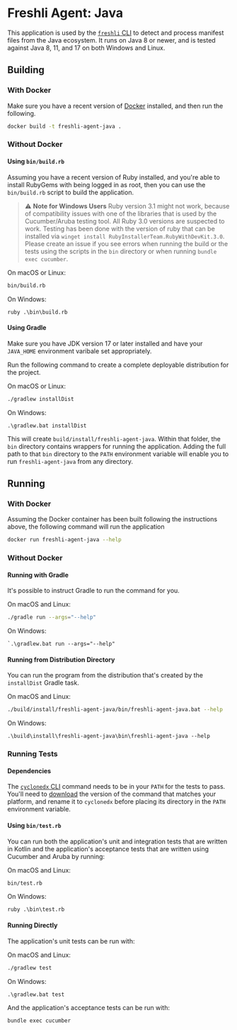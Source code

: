 # Freshli Agent: Java

This application is used by the [`freshli` CLI](https://github.com/corgibytes/freshli-cli) to detect and process manifest files from the Java ecosystem. It runs on Java 8 or newer, and is tested against Java 8, 11, and 17 on both Windows and Linux.

## Building

### With Docker

Make sure you have a recent version of [Docker](https://docker.com) installed, and then run the following.

```bash
docker build -t freshli-agent-java . 
```

### Without Docker

#### Using `bin/build.rb`

Assuming you have a recent version of Ruby installed, and you're able to install RubyGems with being logged in as root, then you can use the `bin/build.rb` script to build the application.

> :warning: **Note for Windows Users**
> Ruby version 3.1 might not work, because of compatibility issues with one of the libraries that is used by the Cucumber/Aruba testing tool. All Ruby 3.0 versions are suspected to work. Testing has been done with the version of ruby that can be installed via `winget install RubyInstallerTeam.RubyWithDevKit.3.0`. Please create an issue if you see errors when running the build or the tests using the scripts in the `bin` directory or when running `bundle exec cucumber`.

On macOS or Linux:
```bash
bin/build.rb
```

On Windows:
```pwsh
ruby .\bin\build.rb
```

#### Using Gradle

Make sure you have JDK version 17 or later installed and have your `JAVA_HOME` environment varibale set appropriately.

Run the following command to create a complete deployable distribution for the project.

On macOS or Linux:
```bash
./gradlew installDist
```

On Windows:
```pwsh
.\gradlew.bat installDist
```

This will create `build/install/freshli-agent-java`. Within that folder, the `bin` directory contains wrappers for running the application. Adding the full path to that `bin` directory to the `PATH` environment variable will enable you to run `freshli-agent-java` from any directory.

## Running

### With Docker

Assuming the Docker container has been built following the instructions above, the following command will run the application

```bash
docker run freshli-agent-java --help
```

### Without Docker

#### Running with Gradle

It's possible to instruct Gradle to run the command for you.

On macOS and Linux:
```bash
./gradle run --args="--help"
```

On Windows:
```pwsh
`.\gradlew.bat run --args="--help"
```

#### Running from Distribution Directory

You can run the program from the distribution that's created by the `installDist` Gradle task.

On macOS and Linux:
```bash
./build/install/freshli-agent-java/bin/freshli-agent-java.bat --help
```

On Windows:
```pwsh
.\build\install\freshli-agent-java\bin\freshli-agent-java --help
```

### Running Tests

#### Dependencies

The [`cyclonedx` CLI](https://github.com/CycloneDX/cyclonedx-cli) command needs to be in your `PATH` for the tests to pass. You'll need to [download](https://github.com/CycloneDX/cyclonedx-cli/releases) the version of the command that matches your platform, and rename it to `cyclonedx` before placing its directory in the `PATH` environment variable. 

#### Using `bin/test.rb`

You can run both the application's unit and integration tests that are written in Kotlin and the application's acceptance tests that are written using Cucumber and Aruba by running:

On macOS and Linux:
```bash
bin/test.rb
```

On Windows:
```pwsh
ruby .\bin\test.rb
```

#### Running Directly

The application's unit tests can be run with:

On macOS and Linux:
```bash
./gradlew test
```

On Windows:
```pwsh
.\gradlew.bat test
```

And the application's acceptance tests can be run with:

```bash
bundle exec cucumber
```

